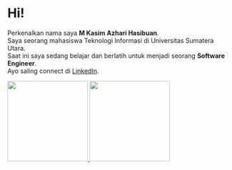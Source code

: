 # Hi!

Perkenalkan nama saya **M Kasim Azhari Hasibuan**.  
Saya seorang mahasiswa Teknologi Informasi di Universitas Sumatera Utara.  
Saat ini saya sedang belajar dan berlatih untuk menjadi seorang **Software Engineer**.  
Ayo saling connect di [LinkedIn](https://www.linkedin.com/in/kasim-azhari-5b9131286/). 

<p align="left">
<a href="https://github.com/azharihsb-27">
  <img height="180em" src="https://github-readme-stats-eight-theta.vercel.app/api?username=penuliscode&show_icons=true&theme=algolia&include_all_commits=true&count_private=true"/>
  <img height="180em" src="https://github-readme-stats-eight-theta.vercel.app/api/top-langs/?username=penuliscode&layout=compact&theme=algolia"/>
</a>
</p>
